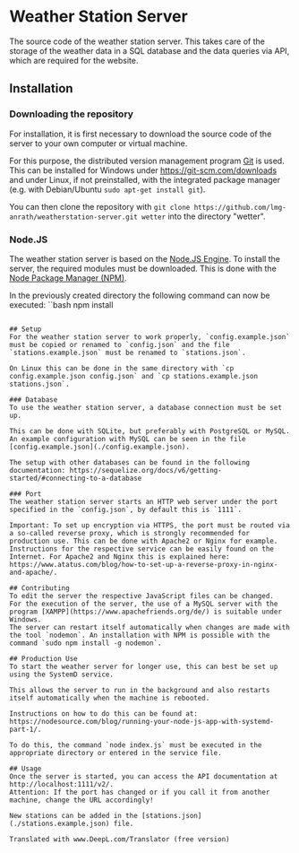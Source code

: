 # Weather Station Server
The source code of the weather station server.
This takes care of the storage of the weather data in a SQL database and the data queries via API, which are required for the website.

## Installation
### Downloading the repository
For installation, it is first necessary to download the source code of the server to your own computer or virtual machine.

For this purpose, the distributed version management program [Git](https://de.wikipedia.org/wiki/Git) is used. This can be installed for Windows under https://git-scm.com/downloads and under Linux, if not preinstalled, with the integrated package manager (e.g. with Debian/Ubuntu `sudo apt-get install git`).

You can then clone the repository with `git clone https://github.com/lmg-anrath/weatherstation-server.git wetter` into the directory "wetter".

### Node.JS
The weather station server is based on the [Node.JS Engine](https://nodejs.org/en).
To install the server, the required modules must be downloaded. This is done with the [Node Package Manager (NPM)](https://www.npmjs.com/).

In the previously created directory the following command can now be executed:
``bash
npm install
```

## Setup
For the weather station server to work properly, `config.example.json` must be copied or renamed to `config.json` and the file `stations.example.json` must be renamed to `stations.json`.

On Linux this can be done in the same directory with `cp config.example.json config.json` and `cp stations.example.json stations.json`.

### Database
To use the weather station server, a database connection must be set up.

This can be done with SQLite, but preferably with PostgreSQL or MySQL.
An example configuration with MySQL can be seen in the file [config.example.json](./config.example.json).

The setup with other databases can be found in the following documentation: https://sequelize.org/docs/v6/getting-started/#connecting-to-a-database

### Port
The weather station server starts an HTTP web server under the port specified in the `config.json`, by default this is `1111`.

Important: To set up encryption via HTTPS, the port must be routed via a so-called reverse proxy, which is strongly recommended for production use. This can be done with Apache2 or Nginx for example. Instructions for the respective service can be easily found on the Internet. For Apache2 and Nginx this is explained here: https://www.atatus.com/blog/how-to-set-up-a-reverse-proxy-in-nginx-and-apache/.

## Contributing
To edit the server the respective JavaScript files can be changed.
For the execution of the server, the use of a MySQL server with the program [XAMPP](https://www.apachefriends.org/de/) is suitable under Windows.
The server can restart itself automatically when changes are made with the tool `nodemon`. An installation with NPM is possible with the command `sudo npm install -g nodemon`.

## Production Use
To start the weather server for longer use, this can best be set up using the SystemD service.

This allows the server to run in the background and also restarts itself automatically when the machine is rebooted.

Instructions on how to do this can be found at: https://nodesource.com/blog/running-your-node-js-app-with-systemd-part-1/.

To do this, the command `node index.js` must be executed in the appropriate directory or entered in the service file.

## Usage
Once the server is started, you can access the API documentation at http://localhost:1111/v2/.
Attention: If the port has changed or if you call it from another machine, change the URL accordingly!

New stations can be added in the [stations.json](./stations.example.json) file.

Translated with www.DeepL.com/Translator (free version)
